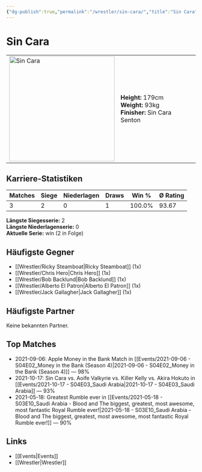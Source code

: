 ```yaml
---
{"dg-publish":true,"permalink":"/wrestler/sin-cara/","title":"Sin Cara","tags":["wrestler"],"noteIcon":""}
---
```



# Sin Cara

<table>
        <tr>
        <td><img src="https://github.com/CptSpaulding1980/choke-slam-wrestling/releases/download/images/Sin_Cara.png" width="280" alt="Sin Cara"></td>
        <td>
        <b>Height:</b> 179cm<br>
        <b>Weight:</b> 93kg<br>
        <b>Finisher:</b> Sin Cara Senton<br>
        </td>
        </tr>
        </table>
        
## Karriere-Statistiken

| Matches | Siege | Niederlagen | Draws | Win % | Ø Rating |
|---------|-------|-------------|-------|-------|-----------|
| 3 | 2 | 0 | 1 | 100.0% | 93.67 |

**Längste Siegesserie:** 2<br>**Längste Niederlagenserie:** 0<br>**Aktuelle Serie:** win (2 in Folge)


## Häufigste Gegner
- [[Wrestler/Ricky Steamboat\|Ricky Steamboat]] (1x)
- [[Wrestler/Chris Hero\|Chris Hero]] (1x)
- [[Wrestler/Bob Backlund\|Bob Backlund]] (1x)
- [[Wrestler/Alberto El Patron\|Alberto El Patron]] (1x)
- [[Wrestler/Jack Gallagher\|Jack Gallagher]] (1x)

## Häufigste Partner
Keine bekannten Partner.

## Top Matches
- 2021-09-06: Apple Money in the Bank Match in [[Events/2021-09-06 - S04E02_Money in the Bank (Season 4)\|2021-09-06 - S04E02_Money in the Bank (Season 4)]] — 98%
- 2021-10-17: Sin Cara vs. Aoife Valkyrie vs. Killer Kelly vs. Akira Hokuto in [[Events/2021-10-17 - S04E03_Saudi Arabia\|2021-10-17 - S04E03_Saudi Arabia]] — 93%
- 2021-05-18: Greatest Rumble ever in [[Events/2021-05-18 - S03E10_Saudi Arabia - Blood and The biggest, greatest, most awesome, most fantastic Royal Rumble ever!\|2021-05-18 - S03E10_Saudi Arabia - Blood and The biggest, greatest, most awesome, most fantastic Royal Rumble ever!]] — 90%

## Links
- [[Events\|Events]]
- [[Wrestler\|Wrestler]]
